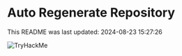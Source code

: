 # Auto Regenerate Repository

This README was last updated: 2024-08-23 15:27:26

 ![TryHackMe](https://tryhackme.com/badge/533634)